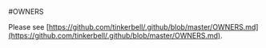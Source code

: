 #OWNERS

Please see [https://github.com/tinkerbell/.github/blob/master/OWNERS.md](https://github.com/tinkerbell/.github/blob/master/OWNERS.md).